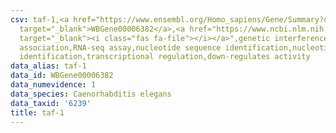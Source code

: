 ```yaml
---
csv: taf-1,<a href="https://www.ensembl.org/Homo_sapiens/Gene/Summary?db=core;g=WBGene00006382"
  target="_blank">WBGene00006382</a>,<a href="https://www.ncbi.nlm.nih.gov/pubmed/27496166"
  target="_blank"><i class="fas fa-file"></i></a>",genetic interference,functional
  association,RNA-seq assay,nucleotide sequence identification,nucleotide sequence
  identification,transcriptional regulation,down-regulates activity
data_alias: taf-1
data_id: WBGene00006382
data_numevidence: 1
data_species: Caenorhabditis elegans
data_taxid: '6239'
title: taf-1
---
```

